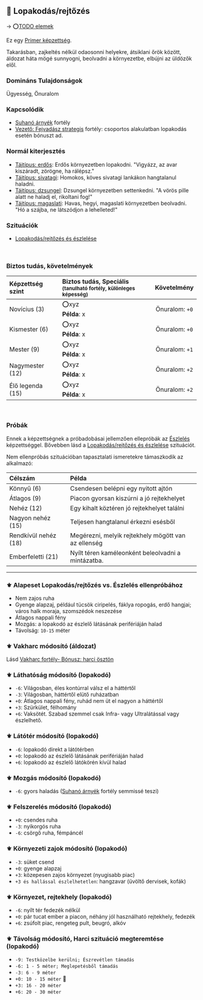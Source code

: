 ## 🔵 Lopakodás/rejtőzés

→ ⭕[TODO elemek](https://github.com/kaktusztea/szilankrpg/wiki/TODO.kepzettsegek#lopakod%C3%A1srejt%C5%91z%C3%A9s)

Ez egy [Primer képzettség](../017_primer_szekunder_ismeretek.md).

Takarásban, zajkeltés nélkül odaosonni helyekre, átsiklani őrök között, áldozat háta mögé sunnyogni, beolvadni a környezetbe, elbújni az üldözők elől.

### Domináns Tulajdonságok

Ügyesség, Önuralom

### Kapcsolódik

- [Suhanó árnyék](../fortelyok.altalanos/suhano_arnyek.md) fortély
- [Vezető: Fejvadász strategis](../fortelyok.harci/vezeto_fejvadasz_strategis.md) fortély: csoportos alakulatban lopakodás esetén bónuszt ad.

### Normál kiterjesztés

- [Tájtípus: erdős](../fortelyok.szabad/tajtipus_erdos.md): Erdős környezetben lopakodni. "Vigyázz, az avar kiszáradt, zörögne, ha rálépsz."
- [Tájtípus: sivatagi](../fortelyok.szabad/tajtipus_sivatagi.md): Homokos, köves sivatagi lankákon hangtalanul haladni.
- [Tájtípus: dzsungel](../fortelyok.szabad/tajtipus_dzsungel.md): Dzsungel környezetben settenkedni. "A vörös pille alatt ne haladj el, rikoltani fog!"
- [Tájtípus: magaslati](../fortelyok.szabad/tajtipus_magaslati.md): Havas, hegyi, magaslati környezetben beolvadni. "Hó a szájba, ne látszódjon a lehelleted!"

### Szituációk

- [Lopakodás/rejtőzés és észlelése](../szituaciok/lopakodas_rejtozes_es_eszlelese.md)

<br />

### Biztos tudás, követelmények

| Képzettség szint | Biztos tudás, Speciális <br /><sub>(tanulható fortély, különleges  képesség)</sub> |  Követelmény   |
| :--------------- | :--------------------------------------------------------------------------------- | :------------: |
| Novícius (3)     | ⭕xyz <br /> **Példa**: x                                                           | Önuralom: `+0` |
| Kismester (6)    | ⭕xyz <br /> **Példa**: x                                                           | Önuralom: `+0` |
| Mester (9)       | ⭕xyz <br /> **Példa**: x                                                           | Önuralom: `+1` |
| Nagymester (12)  | ⭕xyz <br /> **Példa**: x                                                           | Önuralom: `+2` |
| Élő legenda (15) | ⭕xyz <br /> **Példa**: x                                                           | Önuralom: `+2` |

<br />

### Próbák

Ennek a képzettségnek a próbadobásai jellemzően ellepróbák az [Észlelés](eszleles.md) képzettséggel. Bővebben lásd a [Lopakodás/rejtőzés és észlelése](../szituaciok/lopakodas_rejtozes_es_eszlelese.md) szituációt.

Nem ellenpróbás szituációban tapasztalati ismeretekre támaszkodik az alkalmazó:

| Célszám              | Példa                                               |
| :------------------- | :-------------------------------------------------- |
| Könnyű       (6)     | Csendesen belépni egy nyitott ajtón                 |
| Átlagos      (9)     | Piacon gyorsan kiszúrni a jó rejtekhelyet           |
| Nehéz        (12)    | Egy kihalt köztéren jó rejtekhelyet találni         |
| Nagyon nehéz (15)    | Teljesen hangtalanul érkezni esésből                |
| Rendkívül nehéz (18) | Megérezni, melyik rejtekhely mögött van az ellenség |
| Emberfeletti (21)    | Nyílt téren kaméleonként beleolvadni a mintázatba.  |

---
### ⚜️ Alapeset Lopakodás/rejtőzés vs. Észlelés ellenpróbához

- Nem zajos ruha
- Gyenge alapzaj, például tücsök ciripelés, fáklya ropogás, erdő hangjai; város halk moraja, szomszédok neszezése
- Átlagos nappali fény
- Mozgás: a lopakodó az észlelő látásának perifériáján halad
- Távolság: `10-15` méter

### ⚜️ Vakharc módosító (áldozat)

Lásd [Vakharc fortély- Bónusz: harci ösztön](../fortelyok.harci/vakharc.md#b%C3%B3nusz-harci-%C3%B6szt%C3%B6n)

### ⚜️ Láthatóság módosító (lopakodó)

- `-6`: Világosban, éles kontúrral válsz el a háttértől
- `-3`: Világosban, háttértől elütő ruházatban
- `+0`: Átlagos nappali fény, ruhád nem üt el nagyon a háttértől
- `+3`: Szürkület, félhomány
- `+6`: Vaksötét. Szabad szemmel csak Infra- vagy Ultralátással vagy észlelhető.

### ⚜️ Látótér módosító (lopakodó)

- `-6`: lopakodó direkt a látótérben
- `+0`: lopakodó az észlelő látásának perifériáján halad
- `+6`: lopakodó az észlelő látókörén kívül halad

### ⚜️ Mozgás módosító (lopakodó)

- `-6`: gyors haladás ([Suhanó árnyék](../fortelyok.altalanos/suhano_arnyek.md) fortély semmissé teszi)

### ⚜️ Felszerelés módosító (lopakodó)

- `+0`: csendes ruha
- `-3`: nyikorgós ruha
- `-6`: csörgő ruha, fémpáncél

### ⚜️ Környezeti zajok módosító (lopakodó)

- `-3`: süket csend
- `+0`: gyenge alapzaj
- `+3`: közepesen zajos környezet (nyugisabb piac)
- `+3 és hallással észlelhetetlen`: hangzavar (üvöltő dervisek, kofák)


### ⚜️ Környezet, rejtekhely (lopakodó)

- `-6`: nyílt tér fedezék nélkül
- `+0`: pár tucat ember a piacon, néhány jól használható rejtekhely, fedezék
- `+6`: zsúfolt piac, rengeteg pult, beugró, alkóv

### ⚜️ Távolság módosító, Harci szituáció megteremtése (lopakodó)

- `-9: Testközelbe kerülni; Észrevétlen támadás`
- `-6: 1 - 5 méter; Meglepetésből támadás`
- `-3: 6 - 9 méter`
- `+0: 10 - 15 méter` 🔆
- `+3: 16 - 20 méter`
- `+6: 20 - 30 méter`
